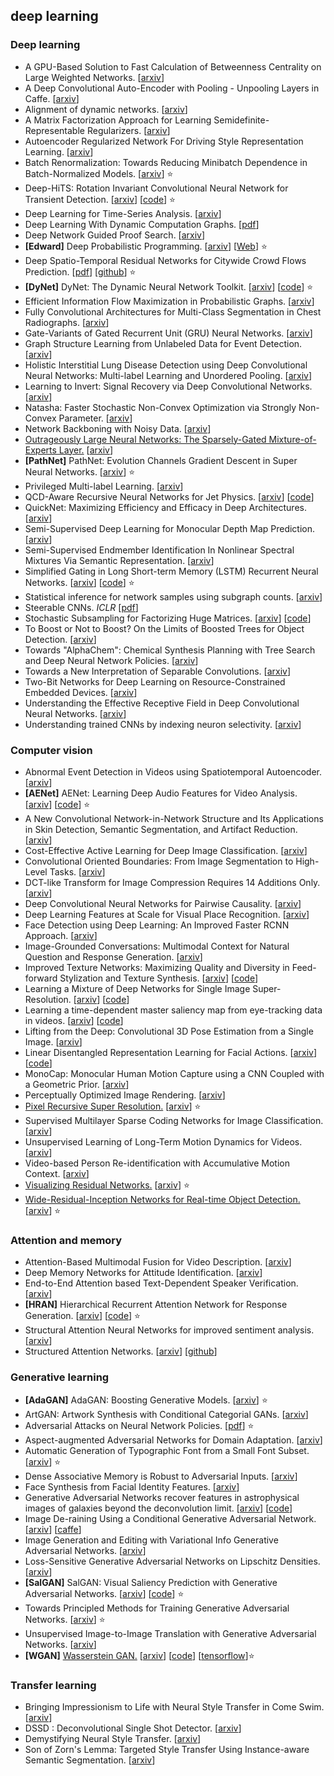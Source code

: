 ## deep learning

### Deep learning

- A GPU-Based Solution to Fast Calculation of Betweenness Centrality on Large Weighted Networks. [[arxiv](https://arxiv.org/abs/1701.05975)]
- A Deep Convolutional Auto-Encoder with Pooling - Unpooling Layers in Caffe. [[arxiv](https://arxiv.org/abs/1701.04949)]
- Alignment of dynamic networks. [[arxiv](https://arxiv.org/abs/1701.08842)]
- A Matrix Factorization Approach for Learning Semidefinite-Representable Regularizers. [[arxiv](https://arxiv.org/abs/1701.01207)]
- Autoencoder Regularized Network For Driving Style Representation Learning. [[arxiv](https://arxiv.org/abs/1701.01272)]
- Batch Renormalization: Towards Reducing Minibatch Dependence in Batch-Normalized Models. [[arxiv](https://arxiv.org/abs/1702.03275)] :star:
- Deep-HiTS: Rotation Invariant Convolutional Neural Network for Transient Detection. [[arxiv](https://arxiv.org/abs/1701.00458)] [[code](https://github.com/guille-c/Deep-HiTS)] :star: 
- Deep Learning for Time-Series Analysis. [[arxiv](https://arxiv.org/abs/1701.01887)]
- Deep Learning With Dynamic Computation Graphs. [[pdf](https://openreview.net/pdf?id=ryrGawqex)]
- Deep Network Guided Proof Search. [[arxiv](https://arxiv.org/abs/1701.06972)]
- <b>[Edward]</b> Deep Probabilistic Programming. [[arxiv](https://arxiv.org/abs/1701.03757)] [[Web](http://edwardlib.org/)] :star: 
- Deep Spatio-Temporal Residual Networks for Citywide Crowd Flows Prediction. [[pdf](https://www.microsoft.com/en-us/research/wp-content/uploads/2016/11/ST-ResNet-AAAI17-Zhang.pdf)] [[github](https://github.com/lucktroy/DeepST/tree/master/scripts/papers/AAAI17)] :star:
- <b>[DyNet]</b> DyNet: The Dynamic Neural Network Toolkit. [[arxiv](https://arxiv.org/abs/1701.03980)] [[code](https://github.com/clab/dynet)] :star: 
- Efficient Information Flow Maximization in Probabilistic Graphs. [[arxiv](https://arxiv.org/abs/1701.05395)]
- Fully Convolutional Architectures for Multi-Class Segmentation in Chest Radiographs. [[arxiv](https://arxiv.org/abs/1701.08816)]
- Gate-Variants of Gated Recurrent Unit (GRU) Neural Networks. [[arxiv](https://arxiv.org/abs/1701.05923)]
- Graph Structure Learning from Unlabeled Data for Event Detection. [[arxiv](https://arxiv.org/abs/1701.01470)]
- Holistic Interstitial Lung Disease Detection using Deep Convolutional Neural Networks: Multi-label Learning and Unordered Pooling. [[arxiv](https://arxiv.org/abs/1701.05616)]
- Learning to Invert: Signal Recovery via Deep Convolutional Networks. [[arxiv](https://arxiv.org/abs/1701.03891)]
- Natasha: Faster Stochastic Non-Convex Optimization via Strongly Non-Convex Parameter. [[arxiv](https://arxiv.org/abs/1702.00763)]
- Network Backboning with Noisy Data. [[arxiv](https://arxiv.org/abs/1701.07336)]
- [Outrageously Large Neural Networks: The Sparsely-Gated Mixture-of-Experts Layer.](http://mp.weixin.qq.com/s/qkYHcDpIMM5W7D_NWoa5ww) [[arxiv](https://arxiv.org/abs/1701.06538)]
- <b>[PathNet]</b> PathNet: Evolution Channels Gradient Descent in Super Neural Networks. [[arxiv](https://arxiv.org/abs/1701.08734)] :star:
- Privileged Multi-label Learning. [[arxiv](https://arxiv.org/abs/1701.07194)]
- QCD-Aware Recursive Neural Networks for Jet Physics. [[arxiv](https://arxiv.org/abs/1702.00748)] [[code](https://github.com/glouppe/recnn)]
- QuickNet: Maximizing Efficiency and Efficacy in Deep Architectures. [[arxiv](https://arxiv.org/abs/1701.02291)]
- Semi-Supervised Deep Learning for Monocular Depth Map Prediction. [[arxiv](https://arxiv.org/abs/1702.02706)]
- Semi-Supervised Endmember Identification In Nonlinear Spectral Mixtures Via Semantic Representation. [[arxiv](https://arxiv.org/abs/1701.00804)]
- Simplified Gating in Long Short-term Memory (LSTM) Recurrent Neural Networks. [[arxiv](https://arxiv.org/abs/1701.03441)] [[code](https://github.com/jingweimo/Modified-LSTM)] :star: 
- Statistical inference for network samples using subgraph counts. [[arxiv](https://arxiv.org/abs/1701.00505)]
- Steerable CNNs. *ICLR* [[pdf](https://openreview.net/pdf?id=rJQKYt5ll)]
- Stochastic Subsampling for Factorizing Huge Matrices. [[arxiv](https://arxiv.org/abs/1701.05363)] [[code](https://github.com/arthurmensch/modl)]
- To Boost or Not to Boost? On the Limits of Boosted Trees for Object Detection. [[arxiv](https://arxiv.org/abs/1701.01692)]
- Towards "AlphaChem": Chemical Synthesis Planning with Tree Search and Deep Neural Network Policies. [[arxiv](https://arxiv.org/abs/1702.00020)]
- Towards a New Interpretation of Separable Convolutions. [[arxiv](https://arxiv.org/abs/1701.04489)]
- Two-Bit Networks for Deep Learning on Resource-Constrained Embedded Devices. [[arxiv](https://arxiv.org/abs/1701.00485)]
- Understanding the Effective Receptive Field in Deep Convolutional Neural Networks. [[arxiv](https://arxiv.org/abs/1701.04128)]
- Understanding trained CNNs by indexing neuron selectivity. [[arxiv](https://arxiv.org/abs/1702.00382)]

### Computer vision

- Abnormal Event Detection in Videos using Spatiotemporal Autoencoder. [[arxiv](https://arxiv.org/abs/1701.01546)]
- <b>[AENet]</b> AENet: Learning Deep Audio Features for Video Analysis. [[arxiv](https://arxiv.org/abs/1701.00599)] [[code](https://github.com/znaoya/aenet)] :star:
- A New Convolutional Network-in-Network Structure and Its Applications in Skin Detection, Semantic Segmentation, and Artifact Reduction. [[arxiv](https://arxiv.org/abs/1701.06190)]
- Cost-Effective Active Learning for Deep Image Classification. [[arxiv](https://arxiv.org/abs/1701.03551)]
- Convolutional Oriented Boundaries: From Image Segmentation to High-Level Tasks. [[arxiv](https://arxiv.org/abs/1701.04658)]
- DCT-like Transform for Image Compression Requires 14 Additions Only. [[arxiv](https://arxiv.org/abs/1702.00817)]
- Deep Convolutional Neural Networks for Pairwise Causality. [[arxiv](https://arxiv.org/abs/1701.00597)]
- Deep Learning Features at Scale for Visual Place Recognition. [[arxiv](https://arxiv.org/abs/1701.05105)]
- Face Detection using Deep Learning: An Improved Faster RCNN Approach. [[arxiv](https://arxiv.org/abs/1701.08289)]
- Image-Grounded Conversations: Multimodal Context for Natural Question and Response Generation. [[arxiv](https://arxiv.org/abs/1701.08251)]
- Improved Texture Networks: Maximizing Quality and Diversity in Feed-forward Stylization and Texture Synthesis. [[arxiv](https://arxiv.org/abs/1701.02096)] [[code](https://github.com/DmitryUlyanov/texture_nets)]
- Learning a Mixture of Deep Networks for Single Image Super-Resolution. [[arxiv](https://arxiv.org/abs/1701.00823)] [[code](http://t.cn/RM4pjZ4)]
- Learning a time-dependent master saliency map from eye-tracking data in videos. [[arxiv](https://arxiv.org/abs/1702.00714)] [[code](http://antoinecoutrot.magix.net/public/saliency-with-lasso.html)]
- Lifting from the Deep: Convolutional 3D Pose Estimation from a Single Image. [[arxiv](https://arxiv.org/abs/1701.00295)]
- Linear Disentangled Representation Learning for Facial Actions. [[arxiv](https://arxiv.org/abs/1701.03102)] [[code](https://github.com/eglxiang/FacialAU.)]
- MonoCap: Monocular Human Motion Capture using a CNN Coupled with a Geometric Prior. [[arxiv](https://arxiv.org/abs/1701.02354)]
- Perceptually Optimized Image Rendering. [[arxiv](https://arxiv.org/abs/1701.06641)]
- [Pixel Recursive Super Resolution.](https://mp.weixin.qq.com/s?__biz=MzI0NDU4MDg5MA==&mid=2247484778&idx=1&sn=e9fe3cc1a8b084a79e65144720c1b11d) [[arxiv](https://arxiv.org/abs/1702.00783)] :star:
- Supervised Multilayer Sparse Coding Networks for Image Classification. [[arxiv](https://arxiv.org/abs/1701.08349)]
- Unsupervised Learning of Long-Term Motion Dynamics for Videos. [[arxiv](https://arxiv.org/abs/1701.01821)]
- Video-based Person Re-identification with Accumulative Motion Context. [[arxiv](https://arxiv.org/abs/1701.00193)]
- [Visualizing Residual Networks.](https://mp.weixin.qq.com/s?__biz=MzA3MzI4MjgzMw==&mid=2650722569&idx=4&sn=28edc09238076e924c94ac1094ddfa53) [[arxiv](https://arxiv.org/abs/1701.02362)] :star:
- [Wide-Residual-Inception Networks for Real-time Object Detection.](https://mp.weixin.qq.com/s?__biz=MzA3MzI4MjgzMw==&mid=2650723042&idx=5&sn=575a4de5c895487616f20228e9d15f43) [[arxiv](https://arxiv.org/abs/1702.01243)] :star:
    

### Attention and memory

- Attention-Based Multimodal Fusion for Video Description. [[arxiv](https://arxiv.org/abs/1701.03126)]
- Deep Memory Networks for Attitude Identification. [[arxiv](https://arxiv.org/abs/1701.04189)]
- End-to-End Attention based Text-Dependent Speaker Verification. [[arxiv](https://arxiv.org/abs/1701.00562)]
- <b>[HRAN]</b> Hierarchical Recurrent Attention Network for Response Generation. [[arxiv](https://arxiv.org/abs/1701.07149)] [[code](https://github.com/LynetteXing1991/HRAN)] :star:
- Structural Attention Neural Networks for improved sentiment analysis. [[arxiv](https://arxiv.org/abs/1701.01811)]
- Structured Attention Networks. [[arxiv](https://arxiv.org/abs/1702.00887)] [[github](https://github.com/harvardnlp/struct-attn)]

### Generative learning

- <b>[AdaGAN]</b> AdaGAN: Boosting Generative Models. [[arxiv](https://arxiv.org/abs/1701.02386)] :star: 
- ArtGAN: Artwork Synthesis with Conditional Categorial GANs. [[arxiv](https://arxiv.org/abs/1702.03410)]
- Adversarial Attacks on Neural Network Policies. [[pdf](http://rll.berkeley.edu/adversarial/arXiv2017_AdversarialAttacks.pdf)] :star:
- Aspect-augmented Adversarial Networks for Domain Adaptation. [[arxiv](https://arxiv.org/abs/1701.00188)]
- Automatic Generation of Typographic Font from a Small Font Subset. [[arxiv](https://arxiv.org/abs/1701.05703)] :star:
- Dense Associative Memory is Robust to Adversarial Inputs. [[arxiv](https://arxiv.org/abs/1701.00939)]
- Face Synthesis from Facial Identity Features. [[arxiv](https://arxiv.org/abs/1701.04851)]
- Generative Adversarial Networks recover features in astrophysical images of galaxies beyond the deconvolution limit. [[arxiv](https://arxiv.org/abs/1702.00403)] [[code](https://github.com/SpaceML/GalaxyGAN/)]
- Image De-raining Using a Conditional Generative Adversarial Network. [[arxiv](https://arxiv.org/abs/1701.05957)] [[caffe](https://github.com/ruimashita/caffe-train/blob/master/vgg.train_val.prototxt)]
- Image Generation and Editing with Variational Info Generative Adversarial Networks. [[arxiv](https://arxiv.org/abs/1701.04568)]
- Loss-Sensitive Generative Adversarial Networks on Lipschitz Densities. [[arxiv](https://arxiv.org/abs/1701.06264)]
- <b>[SalGAN]</b> SalGAN: Visual Saliency Prediction with Generative Adversarial Networks. [[arxiv](https://arxiv.org/abs/1701.01081)] [[code](https://github.com/imatge-upc/saliency-salgan-2017)] :star: 
- Towards Principled Methods for Training Generative Adversarial Networks. [[arxiv](https://arxiv.org/abs/1701.04862)] :star:
- Unsupervised Image-to-Image Translation with Generative Adversarial Networks. [[arxiv](https://arxiv.org/abs/1701.02676)]
- <b>[WGAN]</b> [Wasserstein GAN.](https://zhuanlan.zhihu.com/p/25071913) [[arxiv](https://arxiv.org/abs/1701.07875)] [[code](https://github.com/martinarjovsky/WassersteinGAN)] [[tensorflow](https://github.com/Zardinality/WGAN-tensorflow)]:star:
  

### Transfer learning

- Bringing Impressionism to Life with Neural Style Transfer in Come Swim. [[arxiv](https://arxiv.org/abs/1701.04928)]
- DSSD : Deconvolutional Single Shot Detector. [[arxiv](https://arxiv.org/abs/1701.06659)]
- Demystifying Neural Style Transfer. [[arxiv](https://arxiv.org/abs/1701.01036)]
- Son of Zorn's Lemma: Targeted Style Transfer Using Instance-aware Semantic Segmentation. [[arxiv](https://arxiv.org/abs/1701.02357)]
